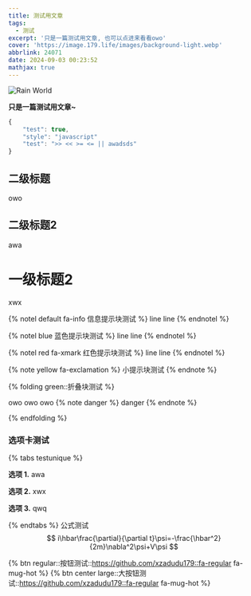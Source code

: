 ```yaml
---
title: 测试用文章
tags:
  - 测试
excerpt: '只是一篇测试用文章, 也可以点进来看看owo'
cover: 'https://image.179.life/images/background-light.webp'
abbrlink: 24071
date: 2024-09-03 00:23:52
mathjax: true
---
```


![Rain World](https://image.179.life/images/rainworld.jpg)

**只是一篇测试用文章~**

``` javascript
{
    "test": true,
    "style": "javascript"
    "test": ">> << >= <= || awadsds"
}
```

## 二级标题

owo

## 二级标题2

awa

# 一级标题2

xwx

{% notel default fa-info 信息提示块测试 %}
line
line
{% endnotel %}

{% notel blue 蓝色提示块测试 %}
line
line
{% endnotel %}

{% notel red fa-xmark 红色提示块测试 %}
line
line
{% endnotel %}

{% note yellow fa-exclamation %}
小提示块测试
{% endnote %}

{% folding green::折叠块测试 %}

owo
owo
owo
{% note danger  %}
danger
{% endnote %}

{% endfolding %}

### 选项卡测试
{% tabs testunique %}
<!-- tab 第一选项-->
**选项 1.**
awa
<!-- endtab -->

<!-- tab 第二选项-->
**选项 2.**
xwx
<!-- endtab -->

<!-- tab 第三选项-->
**选项 3.**
qwq
<!-- endtab -->
{% endtabs %}
公式测试
$$
i\hbar\frac{\partial}{\partial t}\psi=-\frac{\hbar^2}{2m}\nabla^2\psi+V\psi
$$

{% btn regular::按钮测试::https://github.com/xzadudu179::fa-regular fa-mug-hot %}
{% btn center large::大按钮测试::https://github.com/xzadudu179::fa-regular fa-mug-hot %}